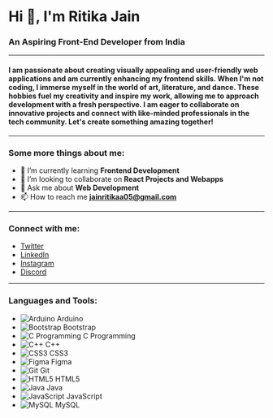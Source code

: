 # Hi 👋, I'm Ritika Jain
### An Aspiring Front-End Developer from India

---

#### I am passionate about creating visually appealing and user-friendly web applications and am currently enhancing my frontend skills. When I'm not coding, I immerse myself in the world of art, literature, and dance. These hobbies fuel my creativity and inspire my work, allowing me to approach development with a fresh perspective. I am eager to collaborate on innovative projects and connect with like-minded professionals in the tech community. Let's create something amazing together!

---

### Some more things about me:

- 🌱 I’m currently learning **Frontend Development**
- 👯 I’m looking to collaborate on **React Projects and Webapps**
- 💬 Ask me about **Web Development**
- 📫 How to reach me **jainritikaa05@gmail.com**

---

### Connect with me:
- [Twitter](https://twitter.com/jainritikaa05)
- [LinkedIn](https://linkedin.com/in/jainritikaa)
- [Instagram](https://instagram.com/jainritikaaa)
- [Discord](https://discord.gg/ritika0487)

---

### Languages and Tools:
- ![Arduino](https://example.com/arduino.png) Arduino
- ![Bootstrap](https://example.com/bootstrap.png) Bootstrap
- ![C Programming](https://example.com/c-programming.png) C Programming
- ![C++](https://example.com/cpp.png) C++
- ![CSS3](https://example.com/css3.png) CSS3
- ![Figma](https://example.com/figma.png) Figma
- ![Git](https://example.com/git.png) Git
- ![HTML5](https://example.com/html5.png) HTML5
- ![Java](https://example.com/java.png) Java
- ![JavaScript](https://example.com/javascript.png) JavaScript
- ![MySQL](https://example.com/mysql.png) MySQL
